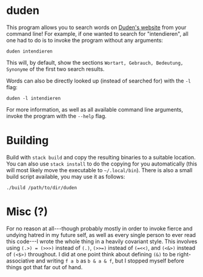 # duden

This program allows you to search words on [Duden's
website](https://www.duden.de/) from your command line!  For example, if one
wanted to search for "intendieren", all one had to do is to invoke the program
without any arguments:

``` shell
duden intendieren
```

This will, by default, show the sections `Wortart, Gebrauch, Bedeutung,
Synonyme` of the first two search results.

Words can also be directly looked up (instead of searched for) with the `-l`
flag:

``` shell
duden -l intendieren
```

For more information, as well as all available command line arguments, invoke
the program with the `--help` flag.

# Building

Build with `stack build` and copy the resulting binaries to a suitable location.
You can also use `stack install` to do the copying for you automatically (this
will most likely move the executable to `~/.local/bin`).  There is also a small
build script available, you may use it as follows:

``` shell
./build /path/to/dir/duden
```

# Misc (?)

For no reason at all---though probably mostly in order to invoke fierce and
undying hatred in my future self, as well as every single person to ever read
this code---I wrote the whole thing in a heavily covariant style.  This involves
using `(.>) = (>>>)` instead of `(.)`, `(>>=)` instead of `(=<<)`, and `(<&>)`
instead of `(<$>)` throughout.  I did at one point think about defining `(&)` to
be right-associative and writing `f a b` as `b & a & f`, but I stopped myself
before things got that far out of hand.
